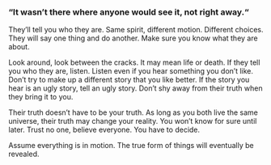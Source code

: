 ### “It wasn’t there where anyone would see it, not right away.“

They’ll tell you who they are. Same spirit, different motion. Different choices. 
They will say one thing and do another. Make sure you know what they are about.

Look around, look between the cracks. It may mean life or death. If they tell you who they are, listen. Listen even if you hear something you don’t like. Don’t try to make up a different story that you like better. If the story you hear is an ugly story, tell an ugly story. Don’t shy away from their truth when they bring it to you.

Their truth doesn’t have to be your truth.  As long as you both live the same universe, their truth may change your reality. You won’t know for sure until later. Trust no one, believe everyone. You have to decide.

Assume everything is in motion. The true form of things will eventually be revealed. 